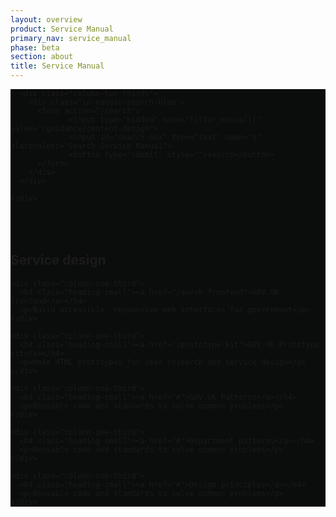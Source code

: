 ```yaml
---
layout: overview
product: Service Manual
primary_nav: service_manual
phase: beta
section: about
title: Service Manual
---
```


<div class="product-style" style="padding-bottom: 0px; background: #0B0C0C;">
  <div id="content" style="padding-bottom: 36px;">
    <div class="grid-row">

      <div class="column-two-thirds">
        <div class="in-manual-search-blue">
          <form action="/search">
                 <input type="hidden" name="filter_manual[]" value="/guidance/content-design">
                 <input id="search-box" type="text" name="q" placeholder="Search Service Manual">
                 <button type="submit" style="">search</button>
          </form>
        </div>
      </div>

    </div>
  </div>
</div>

<main id="content" role="main">

<!-- Top: Service design -->

<div class="grid-row" id="design">
  <div class="column-one-third">
    <h2 class="heading-medium">Service design</h2>
  </div>
</div>


<div class="grid-row">

    <div class="column-one-third">
      <h4 class="heading-small"><a href="/govuk-frontend">GOV.UK Frontend</a></h4>
      <p>Build accessible, responsive web interfaces for government</p>
    </div>

    <div class="column-one-third">
      <h4 class="heading-small"><a href="/prototype-kit">GOV.UK Prototype Kit</a></h4>
      <p>Make HTML prototypes for user research and service design</p>
    </div>

    <div class="column-one-third">
      <h4 class="heading-small"><a href="#">GOV.UK Patterns</a></h4>
      <p>Reusable code and standards to solve common problems</p>
    </div>

</div>

<div class="grid-row">

    <div class="column-one-third">
      <h4 class="heading-small"><a href="#">Department patterns</a></h4>
      <p>Reusable code and standards to solve common problems</p>
    </div>

    <div class="column-one-third">
      <h4 class="heading-small"><a href="#">Design principles</a></h4>
      <p>Reusable code and standards to solve common problems</p>
    </div>

</div>

<!-- Bottom: Service design -->

</main>